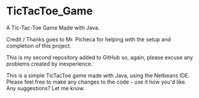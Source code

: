 TicTacToe_Game
==============

A Tic-Tac-Toe Game Made with Java.

Credit / Thanks goes to Mr. Picheca for helping with the setup and completion of this project.

This is my second repository added to GitHub so, again, please excuse any problems created by inexperience. 


This is a simple TicTacToe game made with Java, using the Netbeans IDE. 
Please feel free to make any changes to the code - use it how you'd like. Any suggestions? Let me know. 
